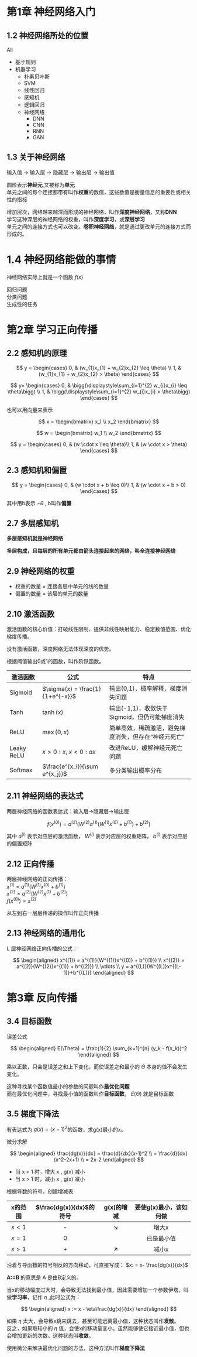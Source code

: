 # 第1章 神经网络入门
## 1.2 神经网络所处的位置
AI:
- 基于规则
- 机器学习
  - 朴素贝叶斯
  - SVM
  - 线性回归
  - 感知机
  - 逻辑回归
  - 神经网络
    - DNN
    - CNN
    - RNN
    - GAN

## 1.3 关于神经网络

输入值 -> 输入层 -> 隐藏层 -> 输出层 -> 输出值

圆形表示**神经元**,又被称为**单元**      
单元之间的每个连接都带有叫作**权重**的数值，这些数值是衡量信息的重要性或相关性的指标    

增加层次，网络越来越深而形成的神经网络，叫作**深度神经网络**，又称**DNN**    
学习这种深层的神经网络的权重，叫作**深度学习**，或**深层学习**    
单元之间的连接方式也可以改变。**卷积神经网络**，就是通过更改单元的连接方式而形成的。    

# 1.4 神经网络能做的事情
神经网络实际上就是一个函数 $f(x)$     

回归问题    
分类问题    
生成性的任务    

# 第2章 学习正向传播
## 2.2 感知机的原理

$$
y =
\begin{cases}
0, & (w_{1}x_{1} + w_{2}x_{2} \leq \theta)  \\
1, & (w_{1}x_{1} + w_{2}x_{2} > \theta)
\end{cases}
$$

$$
y=
\begin{cases}
0, & \bigg(\displaystyle\sum_{i=1}^{2} w_{i}x_{i} \leq \theta\bigg) \\
1, & \bigg(\displaystyle\sum_{i=1}^{2} w_{i}x_{i} > \theta\bigg)
\end{cases}
$$


也可以用向量来表示

$$
x = 
\begin{bmatrix}
x_1 \\
x_2
\end{bmatrix}
$$

$$
w = 
\begin{bmatrix}
w_1 \\
w_2
\end{bmatrix}
$$

$$
y = 
\begin{cases}
0, & (w \cdot x \leq \theta)\\
1, & (w \cdot x > \theta)
\end{cases}
$$

## 2.3 感知机和偏置

$$
y = 
\begin{cases}
0, & (w \cdot x + b \leq 0)\\
1, & (w \cdot x + b > 0)
\end{cases}
$$

其中用b表示 $-\theta$ , b叫作**偏置**      

## 2.7 多层感知机

**多层感知机就是神经网络**

**多层构成，且每层的所有单元都由箭头连接起来的网络，叫全连接神经网络**

## 2.9 神经网络的权重

- 权重的数量 = 连接各层中单元的线的数量
- 偏置的数量 = 该层的单元的数量

## 2.10 激活函数

激活函数的核心价值：打破线性限制、提供非线性映射能力、稳定数值范围、优化梯度传播。

没有激活函数，深度网络无法体现深度的优势。

根据阈值输出0或1的函数，叫作阶跃函数。

| 激活函数       | 公式                               | 特点                            |
| ---------- | -------------------------------- | ----------------------------- |
| Sigmoid    | $\sigma(x) = \frac{1}{1+e^{-x}}$ | 输出(0,1)，概率解释，梯度消失问题           |
| Tanh       | $\tanh(x)$                       | 输出(-1,1)，收敛快于Sigmoid，但仍可能梯度消失 |
| ReLU       | $\max(0,x)$                      | 简单高效，稀疏激活，避免梯度消失，但存在“神经元死亡”   |
| Leaky ReLU | $x>0:x,\;x<0:ax$                 | 改进ReLU，缓解神经元死亡问题              |
| Softmax    | $\frac{e^{x_i}}{\sum e^{x_j}}$   | 多分类输出概率分布                     |

## 2.11 神经网络的表达式
两层神经网络的函数表达式：输入层->隐藏层->输出层

$$
f(x^{(0)}) = a^{(2)} \big(W^{(2)}a^{(1)}(W^{(1)}x^{(0)} + b^{(1)})+ b^{(2)})
$$

其中 $a^{(i)}$ 表示对应层的激活函数， $W^{(i)}$ 表示对应层的权重矩阵， $b^{(i)}$ 表示对应层的偏置矩阵 

## 2.12 正向传播
两层神经网络的正向传播：    
$x^{(1)} = a^{(1)}(W^{(1)}x^{(0)} + b^{(1)})$         
$x^{(2)} = a^{(2)}(W^{(2)}x^{(1)} + b^{(2)})$    
$f(x^{(0)}) = x^{(2)}$

从左到右一层层传递的操作叫作正向传播

## 2.13 神经网络的通用化

L 层神经网络正向传播的公式：

$$
\begin{aligned}
x^{(1)} = a^{(1)}(W^{(1)}x^{(0)} + b^{(1)}) \\
x^{(2)} = a^{(2)}(W^{(2)}x^{(1)} + b^{(2)}) \\
\vdots \\
y = a^{(L)}(W^{(L)}x^{(L-1)}+b^{(L)})
\end{aligned}
$$

# 第3章 反向传播

## 3.4 目标函数
误差公式

$$
\begin{aligned}
E(\Theta) = \frac{1}{2} \sum_{k=1}^{n} (y_k - f(x_k))^2
\end{aligned}
$$

乘以正数，只会是误差之和上下变化，而使误差之和最小的 $\Theta$ 本身的值不会发生变化。    

这种寻找某个函数值最小的参数的问题叫作**最优化问题**    
而在最优化问题中，寻找最小值的函数叫作**目标函数**， $E(\Theta)$ 就是目标函数    

## 3.5 梯度下降法

有表达式为 $g(x) = (x - 1)^2$的函数，求g(x)最小的x。    

微分求解

$$
\begin{aligned}
\frac{dg(x)}{dx} = \frac{d}{dx}(x-1)^2 \\
    = \frac{d}{dx}(x^2-2x+1) \\
    = 2x-2
\end{aligned}
$$

- 当 x < 1 时，增大 x , g(x) 减小
- 当 x > 1 时，减小 x , g(x) 减小

根据导数的符号，创建增减表

|x的范围|$\frac{dg(x)}{dx}$的符号|g(x)的增减|要使g(x)最小，该如何做|
|:--:|:--:|:--:|:--:|
|$x < 1$|-|↘️|增大x|
|$x = 1$|0||已是最小值|
|$x > 1$|+|↗️|减小x|

沿着与导函数的符号相反的方向移动，可直接写成： $x: = x- \frac{dg(x)}{dx}$    

**A:=B** 的意思是 A 是由B定义的。

当x的移动幅度过大时，会导致无法找到最小值，因此需要增加一个参数伊塔，叫做**学习率**，记作 $\eta$ ,此时公式为： 

$$
\begin{aligned}
x := x - \eta\frac{dg(x)}{dx}
\end{aligned}
$$

如果 $\eta$ 太大，会导致x跳来跳去，甚至可能远离最小值，这种状态叫作**发散**。    
反之，如果取较小的 $\eta$ 值，会使x的移动量变小。虽然能够使它接近最小值，但也会增加更新的次数。这种状态叫**收敛**。    

使用微分来解决最优化问题的方法，这种方法叫作**梯度下降法**



